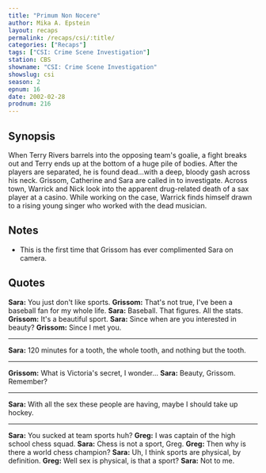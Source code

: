 ```yaml
---
title: "Primum Non Nocere"
author: Mika A. Epstein
layout: recaps
permalink: /recaps/csi/:title/
categories: ["Recaps"]
tags: ["CSI: Crime Scene Investigation"]
station: CBS
showname: "CSI: Crime Scene Investigation"
showslug: csi
season: 2
epnum: 16
date: 2002-02-28
prodnum: 216
---
```


## Synopsis

When Terry Rivers barrels into the opposing team's goalie, a fight breaks out and Terry ends up at the bottom of a huge pile of bodies. After the players are separated, he is found dead...with a deep, bloody gash across his neck. Grissom, Catherine and Sara are called in to investigate. Across town, Warrick and Nick look into the apparent drug-related death of a sax player at a casino. While working on the case, Warrick finds himself drawn to a rising young singer who worked with the dead musician.

## Notes

* This is the first time that Grissom has ever complimented Sara on camera.

## Quotes

**Sara:** You just don't like sports.
**Grissom:** That's not true, I've been a baseball fan for my whole life.
**Sara:** Baseball. That figures. All the stats.
**Grissom:** It's a beautiful sport.
**Sara:** Since when are you interested in beauty?
**Grissom:** Since I met you.

- - -

**Sara:** 120 minutes for a tooth, the whole tooth, and nothing but the tooth.

- - -

**Grissom:** What is Victoria's secret, I wonder...
**Sara:** Beauty, Grissom. Remember?

- - -

**Sara:** With all the sex these people are having, maybe I should take up hockey.

- - -

**Sara:** You sucked at team sports huh?
**Greg:** I was captain of the high school chess squad.
**Sara:** Chess is not a sport, Greg.
**Greg:** Then why is there a world chess champion?
**Sara:** Uh, I think sports are physical, by definition.
**Greg:** Well sex is physical, is that a sport?
**Sara:** Not to me.
